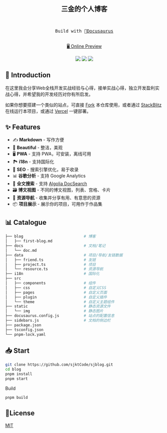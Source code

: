 <h2 align="center">
三金的个人博客
</h2><br>

<pre align="center">
 Build with 🦖<a href="https://docusaurus.io/">Docusaurus</a> 
</pre>

<p align="center">
<br>
<a href="https://sjblog.vercel.app/">🖥 Online Preview</a>
<br><br> 
<a href="https://vercel.com/new/clone?repository-url=https://github.com/sjktCode/sjblog/tree/main&project-name=blog&repo-name=blog" rel="nofollow"><img src="https://vercel.com/button"></a>
<a href="https://app.netlify.com/start/deploy?repository=https://github.com/sjktCode/sjblog" rel="nofollow"><img src="https://www.netlify.com/img/deploy/button.svg"></a>
<a href="https://stackblitz.com/github/sjktCode/blog" rel="nofollow"><img src="https://developer.stackblitz.com/img/open_in_stackblitz.svg"></a>
</p>

## 👋 Introduction

在这里我会分享Web全栈开发实战经验与心得，接单实战心得，独立开发盈利实战心得，并希望我的开发经历对你有所启发。

如果你想要搭建一个类似的站点，可直接 [Fork](https://github.com/sjktCode/sjblog/fork) 本仓库使用，或者通过 [StackBlitz](https://stackblitz.com/github/sjktCode/blog) 在线运行本项目，或通过 [Vercel](https://vercel.com/new/clone?repository-url=https://github.com/sjktCode/sjblog/tree/main&project-name=blog&repo-name=blog) 一键部署。

## ✨ Features

- ✍️ **Markdown** - 写作方便
- 🎨 **Beautiful** - 整洁，美观
- 🖥️ **PWA** - 支持 PWA，可安装，离线可用
- 🏞️ **i18n** - 支持国际化
- 💯 **SEO** - 搜索引擎优化，易于收录
- 📊 **谷歌分析** - 支持 Google Analytics
- 🔎 **全文搜索** - 支持 [Algolia DocSearch](https://github.com/algolia/docsearch)
- 🗃️ **博文视图** - 不同的博文视图，列表、宫格、卡片
- 🌈 **资源导航** - 收集并分享有用、有意思的资源
- 📦 **项目展示** - 展示你的项目，可用作于作品集

## 📊 Catalogue

```bash
├── blog                           # 博客
│   ├── first-blog.md
├── docs                           # 文档/笔记
│   └── doc.md
├── data                           # 项目/导航/友链数据
│   ├── friend.ts                  # 友链
│   ├── project.ts                 # 项目
│   └── resource.ts                # 资源导航
├── i18n                           # 国际化
├── src
│   ├── components                 # 组件
│   ├── css                        # 自定义CSS
│   ├── pages                      # 自定义页面
│   ├── plugin                     # 自定义插件
│   └── theme                      # 自定义主题组件
├── static                         # 静态资源文件
│   └── img                        # 静态图片
├── docusaurus.config.js           # 站点的配置信息
├── sidebars.js                    # 文档的侧边栏
├── package.json
├── tsconfig.json
└── pnpm-lock.yaml
```

## 📥 Start

```sh
git clone https://github.com/sjktCode/sjblog.git
cd blog
pnpm install
pnpm start
```

Build

```sh
pnpm build
```

## 📝License

[MIT](./LICENSE)
